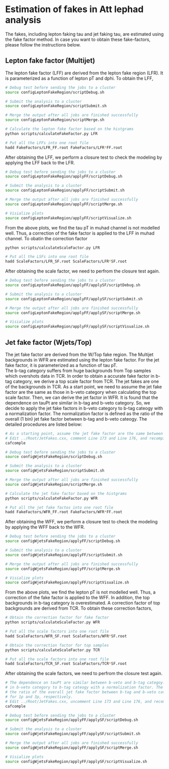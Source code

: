 Estimation of fakes in Att lephad analysis
=========================
The fakes, including lepton faking tau and jet faking tau, are estimated using the fake factor method.
In case you want to obtain these fake-factors, please follow the instructions below.

Lepton fake factor (Multijet)
-------------------------
The lepton fake factor (LFF) are derived from the lepton fake region (LFR). It is parameterized as 
a function of lepton pT and dphi. To obtain the LFF, 

```bash
# Debug test before sending the jobs to a cluster
source configLeptonFakeRegion/scriptDebug.sh

# Submit the analysis to a cluster
source configLeptonFakeRegion/scriptSubmit.sh

# Merge the output after all jobs are finished successfully
source configLeptonFakeRegion/scriptMerge.sh

# Calculate the lepton fake factor based on the histgrams 
python scripts/calculateFakeFactor.py LFR

# Put all the LFFs into one root file
hadd FakeFactors/LFR_FF.root FakeFactors/LFR*FF.root
```

After obtaining the LFF, we perform a closure test to check the modeling by applying the LFF back to the LFR.

```bash
# Debug test before sending the jobs to a cluster
source configLeptonFakeRegion/applyFF/scriptDebug.sh

# Submit the analysis to a cluster
source configLeptonFakeRegion/applyFF/scriptSubmit.sh

# Merge the output after all jobs are finished successfully
source configLeptonFakeRegion/applyFF/scriptMerge.sh

# Visialize plots
source configLeptonFakeRegion/applyFF/scriptVisualize.sh
```

From the above plots, we find the tau pT in muhad channel is not modelled well. Thus, a correction of the fake factor
is applied to the LFF in muhad channel. To obatin the correction factor

```bash
python scripts/calculateScaleFactor.py LFR

# Put all the LSFs into one root file
hadd ScaleFactors/LFR_SF.root ScaleFactors/LFR*SF.root
```

After obtaining the scale factor, we need to perfrom the closure test again.

```bash
# Debug test before sending the jobs to a cluster
source configLeptonFakeRegion/applyFF/applySF/scriptDebug.sh

# Submit the analysis to a cluster
source configLeptonFakeRegion/applyFF/applySF/scriptSubmit.sh

# Merge the output after all jobs are finished successfully
source configLeptonFakeRegion/applyFF/applySF/scriptMerge.sh

# Visialize plots
source configLeptonFakeRegion/applyFF/applySF/scriptVisualize.sh
``` 


Jet fake factor (Wjets/Top)
-------------------------
The jet fake factor are derived from the W/Top fake region. The Multijet backgrounds in WFR are estimated 
using the lepton fake factor. For the jet fake factor, it is parameterized as a function of tau pT.  
The b-tag category suffers from huge backgrounds from Top samples which overshots data in TCR. 
In order to obtain a accurate fake factor in b-tag category, we derive a top scale factor from TCR. 
The jet fakes are one of the backgrounds in TCR. As a start point, we need to assume the jet fake factor are 
the same as those in b-veto category when calculating the top scale factor. Then, we can derive the
jet factor in WFR. It is found that the dependence on tauPt are similar in
b-tag and b-veto category. So, we decide to apply the jet fake factors in b-veto category to b-tag cateogy
with a normalization factor. The normalization factor is defined as the ratio of the overall (1 bin) jet fake 
factor between b-tag and b-veto cateogy. The detailed procedures are listed below:

```bash
# As a starting point, assume the jet fake factor are the same between b-veto and b-tag category.
# Edit ../Root/JetFakes.cxx, comment Line 173 and Line 176, and recompile
cafcomple

# Debug test before sending the jobs to a cluster
source configWjetsFakeRegion/scriptDebug.sh

# Submit the analysis to a cluster
source configWjetsFakeRegion/scriptSubmit.sh

# Merge the output after all jobs are finished successfully
source configWjetsFakeRegion/scriptMerge.sh

# Calculate the jet fake factor based on the histgrams 
python scripts/calculateFakeFactor.py WFR

# Put all the jet fake factos into one root file
hadd FakeFactors/WFR_FF.root FakeFactors/WFR*FF.root
```

After obtaining the WFF, we perform a closure test to check the modeling by applying the WFF back to the WFR.

```bash
# Debug test before sending the jobs to a cluster
source configWjetsFakeRegion/applyFF/scriptDebug.sh

# Submit the analysis to a cluster
source configWjetsFakeRegion/applyFF/scriptSubmit.sh

# Merge the output after all jobs are finished successfully
source configWjetsFakeRegion/applyFF/scriptMerge.sh

# Visialize plots
source configWjetsFakeRegion/applyFF/scriptVisualize.sh
```

From the above plots, we find the lepton pT is not modelled well. Thus, a correction of the fake factor
is applied to the WFF. In addition, the top backgrounds in b-tag category is overestimated. A correction 
factor of top backgrounds are derived from TCR. To obtain these correction factors,

```bash
# Obtain the correction factor for fake factor
python scripts/calculateScaleFactor.py WFR

# Put all the scale factors into one root file
hadd ScaleFactors/WFR_SF.root ScaleFactors/WFR*SF.root

# Obtain the correction factor for top samples
python scripts/calculateScaleFactor.py TCR

# Put all the scale factors into one root file
hadd ScaleFactors/TCR_SF.root ScaleFactors/TCR*SF.root
```

After obtaining the scale factors, we need to perfrom the closure test again.

```bash
# The dependence on tauPt are similar between b-veto and b-tag categoy. Thus, we apply the jet fake factor
# in b-veto category to b-tag cateogy with a normalization factor. The normalization factor is defined as
# the ratio of the overall jet fake factor between b-tag and b-veto category. The values are 0.862 and 0.881
# for 1p and 3p, respectively. 
# Edit ../Root/JetFakes.cxx, uncomment Line 173 and Line 176, and recompile
cafcomple

# Debug test before sending the jobs to a cluster
source configWjetsFakeRegion/applyFF/applySF/scriptDebug.sh

# Submit the analysis to a cluster
source configWjetsFakeRegion/applyFF/applySF/scriptSubmit.sh

# Merge the output after all jobs are finished successfully
source configWjetsFakeRegion/applyFF/applySF/scriptMerge.sh

# Visialize plots
source configWjetsFakeRegion/applyFF/applySF/scriptVisualize.sh
``` 
